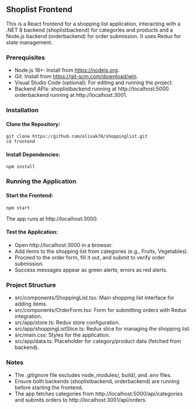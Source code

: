 ## Shoplist Frontend
This is a React frontend for a shopping list application, interacting with a .NET 8 backend (shoplistbackend) for categories and products and a Node.js backend (orderbackend) for order submission. It uses Redux for state management.

### Prerequisites

- Node.js 18+: Install from https://nodejs.org.
- Git: Install from https://git-scm.com/download/win.
- Visual Studio Code (optional): For editing and running the project.
- Backend APIs:
  shoplistbackend running at http://localhost:5000.
  orderbackend running at http://localhost:3001.



### Installation

#### Clone the Repository:
```
git clone https://github.com/olisak78/shoppinglist.git
cd frontend
```

#### Install Dependencies:
```
npm install
```

### Running the Application

#### Start the Frontend:
```
npm start
```

The app runs at http://localhost:3000.

#### Test the Application:

- Open http://localhost:3000 in a browser.
- Add items to the shopping list from categories (e.g., Fruits, Vegetables).
- Proceed to the order form, fill it out, and submit to verify order submission.
- Success messages appear as green alerts; errors as red alerts.


### Project Structure

- src/components/ShoppingList.tsx: Main shopping list interface for adding items.
- src/components/OrderForm.tsx: Form for submitting orders with Redux integration.
- src/app/store.ts: Redux store configuration.
- src/app/shoppingListSlice.ts: Redux slice for managing the shopping list.
- src/main.css: Styles for the application.
- src/app/data.ts: Placeholder for category/product data (fetched from backend).

### Notes

- The .gitignore file excludes node_modules/, build/, and .env files.
- Ensure both backends (shoplistbackend, orderbackend) are running before starting the frontend.
- The app fetches categories from http://localhost:5000/api/categories and submits orders to http://localhost:3001/api/orders.
